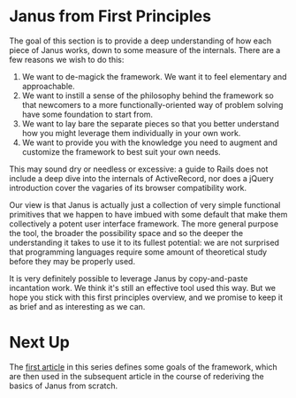 Janus from First Principles
===========================

The goal of this section is to provide a deep understanding of how each piece of
Janus works, down to some measure of the internals. There are a few reasons we
wish to do this:

1. We want to de-magick the framework. We want it to feel elementary and approachable.
2. We want to instill a sense of the philosophy behind the framework so that
   newcomers to a more functionally-oriented way of problem solving have some
   foundation to start from.
3. We want to lay bare the separate pieces so that you better understand how you
   might leverage them individually in your own work.
4. We want to provide you with the knowledge you need to augment and customize
   the framework to best suit your own needs.

This may sound dry or needless or excessive: a guide to Rails does not include a
deep dive into the internals of ActiveRecord, nor does a jQuery introduction cover
the vagaries of its browser compatibility work.

Our view is that Janus is actually just a collection of very simple functional
primitives that we happen to have imbued with some default that make them
collectively a potent user interface framework. The more general purpose the tool,
the broader the possibility space and so the deeper the understanding it takes
to use it to its fullest potential: we are not surprised that programming languages
require some amount of theoretical study before they may be properly used.

It is very definitely possible to leverage Janus by copy-and-paste incantation
work. We think it's still an effective tool used this way. But we hope you stick
with this first principles overview, and we promise to keep it as brief and as
interesting as we can.

Next Up
=======

The [first article](/theory/origins-and-goals) in this series defines some goals
of the framework, which are then used in the subsequent article in the course of
rederiving the basics of Janus from scratch.

